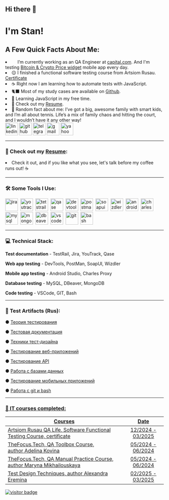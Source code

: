 ## Hi there 👋

# I'm Stan!

<h2>A Few Quick Facts About Me:</h2>
<li> <img src="https://cdn.brandfetch.io/id-0HYn-9P/w/400/h/400/theme/dark/icon.jpeg?c=1dxbfHSJFAPEGdCLU4o5B" height="15" ></h2> I’m currently working as an QA Engineer at <a href="https://www.capital.com/">capital.com</a>. And I'm testing <a href="https://play.google.com/store/apps/details?id=com.currency.exchange.widgetscrypto&hl=en_US">Bitcoin & Crypto Price widget</a> mobile app every day.</li>
<li> 😌 I finished a functional software testing course from Artsiom Rusau. <a href="https://drive.google.com/file/d/1KESVcf-Yv73If1EmwQ_VvVSHf-rQ-UOi/view?usp=drivesdk">Certificate</a> </li>
<li> ☕ Right now I am learning how to automate tests with JavaScript.</li>
<li> 🐈‍⬛ Most of my study cases are available on <a href="https://github.com/StanTokarev/">Github</a>.</li> </li>
<li> 📖 Learning JavaScript in my free time.</li>
<li>📙 Check out my <a href="https://github.com/StanTokarev/My_CV/blob/main/Stan%20Tokarev%20CV.pdf">Resume</a>.</li> 
<li>🧣 Random fact about me: I’ve got a big, awesome family with smart kids, and I’m all about tennis. Life’s a mix of family chaos and hitting the court, and I wouldn’t have it any other way! </li>
<a href= "https://www.linkedin.com/in/stan-tokarev/"><img src="https://img.icons8.com/?size=512&id=13930&format=png" width="40" height="40" alt="linkedin"/></a>
<a href= "https://github.com/StanTokarev"><img src="https://icons.iconarchive.com/icons/papirus-team/papirus-apps/256/github-icon.png" width="40" height="40" alt="github"/></a>
<a href= "https://t.me/stantokarev"><img src="https://img.icons8.com/?size=512&id=63306&format=png" width="40" height="40" alt="telegram"/></a>
<a href= "mailto:nosovertka@gmail.com"><img src="https://img.icons8.com/?size=512&id=P7UIlhbpWzZm&format=png" width="40" height="40" alt="gmail"/></a>
<a href= "mailto:stan.tokarev@yahoo.com"><img src="https://img.icons8.com/?size=100&id=9N3LO52MKuiT&format=png&color=000000" width="40" height="40" alt="yahoo mail"/></a>
</p>
</ul>

---
### 📙 Check out my <a href="https://github.com/StanTokarev/My_CV/blob/main/Stan%20Tokarev%20CV.pdf">Resume</a>:
<li>Check it out, and if you like what you see, let's talk before my coffee runs out! ☕</li> 

---
### 🛠 Some Tools I Use:

<div>
  <img src="https://cdn.jsdelivr.net/gh/devicons/devicon/icons/jira/jira-original.svg" title="jira" alt="jira" width="40" height="40"/>&nbsp
  <img src="https://upload.wikimedia.org/wikipedia/commons/thumb/8/8d/YouTrack_Icon.svg/1024px-YouTrack_Icon.svg.png?20200803082248" title="youtrack" alt="youtrack" width="40" height="40"/>&nbsp
  <img src="https://codahosted.io/packs/21236/unversioned/assets/LOGO/ba1091c59bab89cd2fd0f289622731fe16113d7b00905abe64759c313a4b73b76c1b0426076ed76cb74752234c734131df46992d5b8b48fc13e264240e4f7119f736cfeb64df36ded54b5cbf6198b9cadedf18dd0cac5c7dbcd16e6336c29363cd1292ba" title="testrail" alt="tetstrail" width="40" height="40"/>&nbsp
  <img src="https://luna1.co/eb0187.png" title="qase" alt="qase" width="40" height="40"/>&nbsp
  <img src="https://d33wubrfki0l68.cloudfront.net/38b5c953a4667366685d55db55d057c86db1fc54/a0fdc/static/acae6b24d940347661ca901ea07f47c1/chrome-dev-logo-icon.png" title="devtools" alt="devtools" width="40" height="40"/>&nbsp
  <img src="https://uxwing.com/wp-content/themes/uxwing/download/brands-and-social-media/postman-icon.png" title="postman" alt="postman" width="40" height="40"/>&nbsp
  <img src="https://static0.smartbear.co/smartbearbrand/media/images/home/soapui-icon.svg" title="soapui" alt="soapui" width="40" height="40"/>&nbsp
  <img src="https://lh3.googleusercontent.com/OJ9MppSwH9rKsQc0958jplweAl9I0dM5zDMWknso5NLGTvs0cBWuefFsZq32InrwOD2XYJsqnPX4oio1o32Oqbdhsw=s60" title="wizdler" alt="wizdler" width="40" height="40"/>&nbsp
  <img src="https://cdn.jsdelivr.net/gh/devicons/devicon/icons/androidstudio/androidstudio-original.svg" title="android-studio" alt="android-studio" width="40" height="40"/>&nbsp
  <img src="https://user-images.githubusercontent.com/15472/41327135-e4bf090c-6eca-11e8-9b76-032e8e2b0707.png" title="charles-proxy" alt="charles-proxy" width="40" height="40"/>&nbsp
  <img src="https://cdn.jsdelivr.net/gh/devicons/devicon/icons/mysql/mysql-original.svg" title="mysql" alt="mysql" width="40" height="40"/>&nbsp
  <img src="https://cdn.jsdelivr.net/gh/devicons/devicon/icons/mongodb/mongodb-original.svg" title="mongodb" alt="mongodb" width="40" height="40"/>&nbsp
  <img src="https://icons.iconarchive.com/icons/papirus-team/papirus-apps/256/dbeaver-icon.png" title="dbeaver" alt="dbeaver" width="40" height="40"/>&nbsp
  <img src="https://cdn.jsdelivr.net/gh/devicons/devicon/icons/vscode/vscode-original.svg" title="vscode" alt="vscode" width="40" height="40"/>&nbsp
  <img src="https://cdn.jsdelivr.net/gh/devicons/devicon/icons/git/git-original.svg" title="git" alt="git" width="40" height="40"/>&nbsp
  <img src="https://upload.wikimedia.org/wikipedia/commons/thumb/4/4b/Bash_Logo_Colored.svg/1024px-Bash_Logo_Colored.svg.png?20180723054350" title="bash" alt="bash" width="40" height="40"/>
</div>

---

### 💻 Technical Stack:
<p><b>Test documentation</b> - TestRail, Jira, YouTrack, Qase</p>
<p><b>Web app testing</b> - DevTools, PostMan, SoapUI, Wizdler </p>
<p><b>Mobile app testing</b> - Android Studio, Charles Proxy</p>
<p><b>Database testing</b> - MySQL, DBeaver, MongoDB</p>
<p><b>Code testing</b> - VSCode, GIT, Bash</p>

---

### 📁 Test Artifacts (Rus):
<p>●	<a href=https://github.com/StanTokarev/TestingTheory>Теория тестирования</a></p>
<p>●	<a href=https://github.com/StanTokarev/TestDocumentation>Тестовая документация</a></p>
<p>●	<a href=https://github.com/StanTokarev/TestDesign>Техники тест-дизайна</a></p>
<p>●	<a href=https://github.com/StanTokarev/WebAppTesting>Тестирование веб-приложений</a></p>
<p>● <a href=https://github.com/StanTokarev/APITesting>Тестирование API</a></p>
<p>●	<a href=https://github.com/StanTokarev/DataBaseTesting>Работа с базами данных</a></p>
<p>●	<a href=https://github.com/StanTokarev/MobileAppTesting>Тестирование мобильных приложений</a></p>
<p>●	<a href=https://github.com/StanTokarev/Git-Bash>Работа с git и bash</p>

---

### 📖 IT courses completed:

| Courses                                                         | Date              |
| ----------------------------------------------------------------| :---------------: |
| <a href="https://www.rusau.net/qa-from-scratch">Artsiom Rusau QA Life</a>, Software Functional Testing Course, <a href="https://drive.google.com/file/d/1KESVcf-Yv73If1EmwQ_VvVSHf-rQ-UOi/view?usp=sharing">certificate</a>                          | 12/2024 - 03/2025 |
| TheFocus.Tech, QA Toolbox Course, author&nbsp;<a href="https://www.linkedin.com/in/adelinakovi/">Adelina Kovina</a>                          | 05/2024 - 06/2024 |
| TheFocus.Tech, QA Manual Practice Course, author&nbsp;<a href="https://www.linkedin.com/in/maryna-mikhailouskaya-qa/">Maryna Mikhailouskaya</a>                          | 05/2024 - 06/2024 |
| Test Design Techniques, author&nbsp;<a href="https://www.linkedin.com/in/alexandra-eryomina-eremina-86535062/">Alexandra Eremina</a>                          | 02/2025 - 03/2025 |


![visitor badge](https://visitor-badge.laobi.icu/badge?page_id=stantokarev.visitor-badge&left_color=red&right_color=green)

